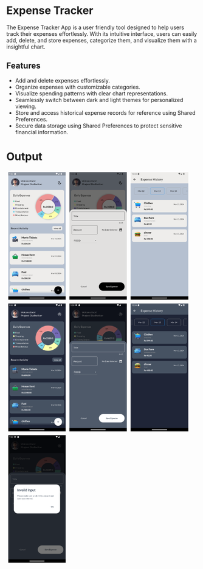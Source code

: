 
# Expense Tracker

The Expense Tracker App is a user friendly tool designed to help users track their expenses effortlessly. With its intuitive interface, users can easily add, delete, and store expenses, categorize them, and visualize them with a insightful chart.


## Features

- Add and delete expenses effortlessly.
- Organize expenses with customizable categories.
- Visualize spending patterns with clear chart representations.
- Seamlessly switch between dark and light themes for personalized viewing.
- Store and access historical expense records for reference using Shared Preferences.
- Secure data storage using Shared Preferences to protect sensitive financial information.

# Output
<div style="display: flex; flex-wrap: wrap;">
    <img src="assets/images/snapshots/1.png" alt="Image 1" style="width: 30%; height: auto; margin: 5px;">
    <img src="assets/images/snapshots/2.png" alt="Image 2" style="width: 30%; height: auto; margin: 5px;">
    <img src="assets/images/snapshots/3.png" alt="Image 3" style="width: 30%; height: auto; margin: 5px;">
    <img src="assets/images/snapshots/4.png" alt="Image 4" style="width: 30%; height: auto; margin: 5px;">
    <img src="assets/images/snapshots/5.png" alt="Image 5" style="width: 30%; height: auto; margin: 5px;">
    <img src="assets/images/snapshots/6.png" alt="Image 6" style="width: 30%; height: auto; margin: 5px;">
    <img src="assets/images/snapshots/7.png" alt="Image 7" style="width: 30%; height: auto; margin: 5px;">
</div>


















